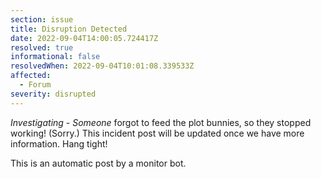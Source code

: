 ```yaml
---
section: issue
title: Disruption Detected
date: 2022-09-04T14:00:05.724417Z
resolved: true
informational: false
resolvedWhen: 2022-09-04T10:01:08.339533Z
affected:
  - Forum
severity: disrupted
---
```

*Investigating* - _Someone_ forgot to feed the plot bunnies, so they stopped working! (Sorry.) This incident post will be updated once we have more information. Hang tight!

This is an automatic post by a monitor bot.
        